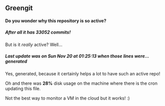 ## Greengit

#### Do you wonder why this repository is so active?

##### After all it has 33052 commits!

But is it *really* active? Well...

##### Last update was on Sun Nov 20 at 01:25:13 when those lines were... generated

Yes, generated, because it certainly helps a lot to have such an active repo!

Oh and there was **28%** disk usage on the machine
where there is the cron updating this file.

Not the best way to monitor a VM in the cloud but it works! :)
